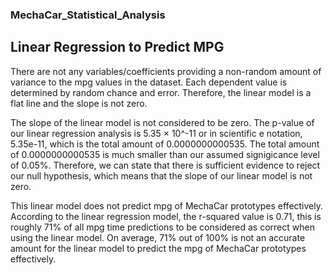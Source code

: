 ### MechaCar_Statistical_Analysis

## Linear Regression to Predict MPG

There are not any variables/coefficients providing a non-random amount of variance to the mpg values in the dataset. Each dependent value is determined by random chance and error. Therefore, the linear model is a flat line and the slope is not zero. 

The slope of the linear model is not considered to be zero. The p-value of our linear regression analysis is 5.35 × 10^-11 or in scientific e notation, 5.35e-11, which is the total amount of 0.0000000000535. The total amount of 0.0000000000535 is much smaller than our assumed signigicance level of 0.05%. Therefore, we can state that there is sufficient 
evidence to reject our null hypothesis, which means that the slope of our linear model is not zero. 

This linear model does not predict mpg of MechaCar prototypes effectively. According to the linear regression model, the r-squared value is 0.71, this is roughly 71% of all mpg time predictions to be considered as correct when using the linear model. On average, 71% out of 100% is not an accurate amount for the linear model to predict the mpg of MechaCar
prototypes effectively. 








